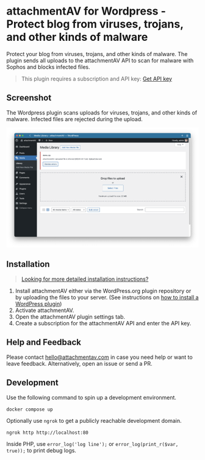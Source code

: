 # attachmentAV for Wordpress - Protect blog from viruses, trojans, and other kinds of malware

Protect your blog from viruses, trojans, and other kinds of malware. The plugin sends all uploads to the attachmentAV API to scan for malware with Sophos and blocks infected files.

> This plugin requires a subscription and API key: [Get API key](https://attachmentav.com/subscribe/wordpress/)

## Screenshot

The Wordpress plugin scans uploads for viruses, trojans, and other kinds of malware. Infected files are rejected during the upload.

![attachmentAV protects from infected uploads](./plugin/assets/screenshot-1.png)

## Installation

> [Looking for more detailed installation instructions?](https://attachmentav.com/help/setup-guide/wordpress.html)

1. Install attachmentAV either via the WordPress.org plugin repository or by uploading the files to your server. (See instructions on [how to install a WordPress plugin](https://www.wpbeginner.com/beginners-guide/step-by-step-guide-to-install-a-wordpress-plugin-for-beginners/))
1. Activate attachmentAV.
1. Open the attachmentAV plugin settings tab.
1. Create a subscription for the attachmentAV API and enter the API key.

## Help and Feedback

Please contact [hello@attachmentav.com](mailto:hello@attachmentav.com) in case you need help or want to leave feedback. Alternatively, open an issue or send a PR.

## Development

Use the following command to spin up a development environment.

```
docker compose up
```

Optionally use `ngrok` to get a publicly reachable development domain.

```
ngrok http http://localhost:80
```

Inside PHP, use `error_log('log line');` or `error_log(print_r($var, true));` to print debug logs.
